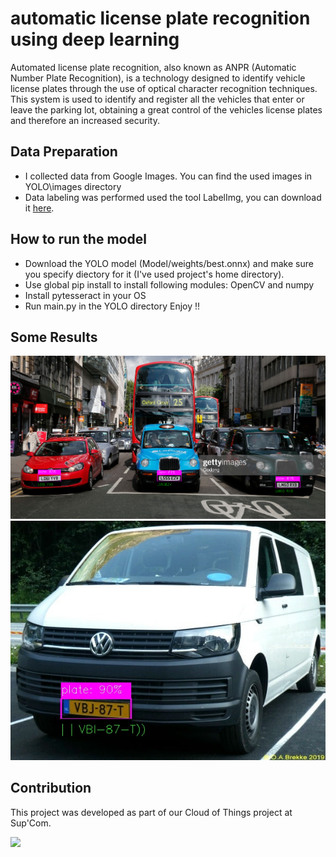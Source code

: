 # automatic license plate recognition using deep learning
Automated license plate recognition, also known as ANPR (Automatic Number Plate Recognition), is a technology designed to identify vehicle license plates through the use of optical character recognition techniques. This system is used to identify and register all the vehicles that enter or leave the parking lot, obtaining a great control of the vehicles license plates and therefore an increased security.

## Data Preparation
- I collected data from Google Images. You can find the used images in YOLO\images directory
- Data labeling was performed used the tool LabelImg, you can download it [here](https://github.com/heartexlabs/labelImg).

## How to run the model
- Download the YOLO model (Model/weights/best.onnx) and make sure you specify diectory for it (I've used project's home directory).
- Use global pip install to install following modules: OpenCV and numpy
- Install pytesseract in your OS
- Run main.py in the YOLO directory
Enjoy !!

## Some Results
![Result1](Results/sm.png)
![Result2](Results/N35.jpeg)

## Contribution
This project was developed as part of our Cloud of Things project at Sup'Com.

<a href="https://github.com/medamine454">
  <img src="https://avatars.githubusercontent.com/u/72911952?v=4" width=100/>
</a>
